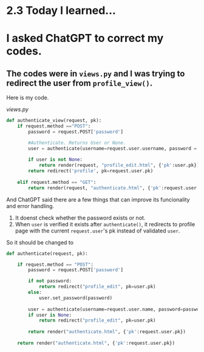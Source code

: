 # 2.3 Today I learned...

# I asked ChatGPT to correct my codes.

## The codes were in `views.py` and I was trying to redirect the user from `profile_view()`.

Here is my code.

<em>views.py</em>

```py
def authenticate_view(request, pk):
    if request.method =="POST":
        password = request.POST['password']

        #Authenticate. Returns User or None.
        user = authenticate(username=request.user.username, password = password)
        
        if user is not None:
            return render(request, "profile_edit.html", {'pk':user.pk})
        return redirect('profile', pk=request.user.pk)
        
    elif request.method == "GET":
        return render(request, "authenticate.html", {'pk':request.user.pk})
```

And ChatGPT said there are a few things that can improve its funcionality and error handling.

1. It doenst check whether the password exists or not.
2. When `user` is verified it exists after `authenticate()`, it redirects to profile page with the current `request.user`'s pk instead of validated `user`.

So it should be changed to 

```py
def authenticate(request, pk):

    if request.method == "POST":
        password = request.POST['password']

        if not password:
            return redirect("profile_edit", pk=user.pk)
        else:
            user.set_password(password)    
            
        user = authenticate(username=request.user.name, password=password)
        if user is None:
            return redirect("profile_edit", pk=user.pk)
        
        return render("authenticate.html", {'pk':request.user.pk})
        
    return render("authenticate.html", {'pk':request.user.pk})
```